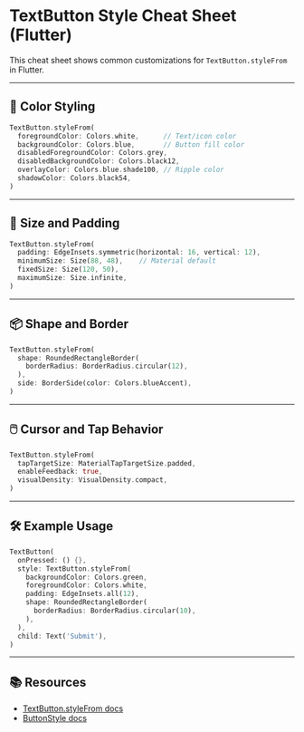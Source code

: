 # TextButton Style Cheat Sheet (Flutter)

This cheat sheet shows common customizations for `TextButton.styleFrom` in Flutter.

---

## 🎨 Color Styling

```dart
TextButton.styleFrom(
  foregroundColor: Colors.white,      // Text/icon color
  backgroundColor: Colors.blue,       // Button fill color
  disabledForegroundColor: Colors.grey,
  disabledBackgroundColor: Colors.black12,
  overlayColor: Colors.blue.shade100, // Ripple color
  shadowColor: Colors.black54,
)
```

---

## 📐 Size and Padding

```dart
TextButton.styleFrom(
  padding: EdgeInsets.symmetric(horizontal: 16, vertical: 12),
  minimumSize: Size(88, 48),    // Material default
  fixedSize: Size(120, 50),
  maximumSize: Size.infinite,
)
```

---

## 📦 Shape and Border

```dart
TextButton.styleFrom(
  shape: RoundedRectangleBorder(
    borderRadius: BorderRadius.circular(12),
  ),
  side: BorderSide(color: Colors.blueAccent),
)
```

---

## 🖱️ Cursor and Tap Behavior

```dart
TextButton.styleFrom(
  tapTargetSize: MaterialTapTargetSize.padded,
  enableFeedback: true,
  visualDensity: VisualDensity.compact,
)
```

---

## 🛠️ Example Usage

```dart
TextButton(
  onPressed: () {},
  style: TextButton.styleFrom(
    backgroundColor: Colors.green,
    foregroundColor: Colors.white,
    padding: EdgeInsets.all(12),
    shape: RoundedRectangleBorder(
      borderRadius: BorderRadius.circular(10),
    ),
  ),
  child: Text('Submit'),
)
```

---

## 📚 Resources

- [TextButton.styleFrom docs](https://api.flutter.dev/flutter/material/TextButton/TextButton.styleFrom.html)
- [ButtonStyle docs](https://api.flutter.dev/flutter/material/ButtonStyle-class.html)
